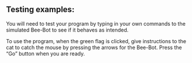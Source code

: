 ## Testing examples:

You will need to test your program by typing in your own commands to the simulated Bee-Bot to see if it behaves as intended.

To use the program, when the green flag is clicked, give instructions to the cat to catch the mouse by pressing the arrows for the Bee-Bot.
Press the “Go” button when you are ready.
